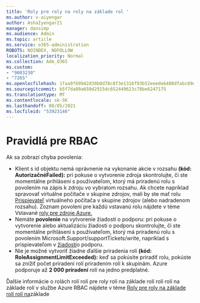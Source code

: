 ```yaml
---
title: 'Roly pre roly na roly na základe rol '
ms.author: v-aiyengar
author: AshaIyengar21
manager: dansimp
ms.audience: Admin
ms.topic: article
ms.service: o365-administration
ROBOTS: NOINDEX, NOFOLLOW
localization_priority: Normal
ms.collection: Adm_O365
ms.custom:
- "9003230"
- "7265"
ms.openlocfilehash: 1faa9f69942d39b8d78c8f3e1316f93b52eeede6408dfabc89d0f7fe38b86fb3
ms.sourcegitcommit: b5f7da89a650d2915dc652449623c78be6247175
ms.translationtype: MT
ms.contentlocale: sk-SK
ms.lasthandoff: 08/05/2021
ms.locfileid: "53923146"
---
```

# <a name="rbac-rules"></a>Pravidlá pre RBAC

Ak sa zobrazí chyba povolenia: 

- Klient s id objektu nemá oprávnenie na vykonanie akcie v rozsahu **(kód: AutorizačnéFailed):** pri pokuse o vytvorenie zdroja skontrolujte, či ste momentálne prihlásení s používateľom, ktorý má priradenú rolu s povolením na zápis k zdroju vo vybratom rozsahu. Ak chcete napríklad spravovať virtuálne počítače v skupine zdrojov, mali by ste mať rolu [Prispievateľ](https://docs.microsoft.com/azure/role-based-access-control/built-in-roles?WT.mc_id=Portal-Microsoft_Azure_Support#virtual-machine-contributor) virtuálneho počítača v skupine zdrojov (alebo nadradenom rozsahu). Zoznam povolení pre každú vstavanú rolu nájdete v téme Vstavané [roly pre zdroje Azure.](https://docs.microsoft.com/azure/role-based-access-control/built-in-roles?WT.mc_id=Portal-Microsoft_Azure_Support)
- Nemáte **povolenie** na vytvorenie žiadosti o podporu: pri pokuse o vytvorenie alebo aktualizáciu žiadosti o podporu skontrolujte, či ste momentálne prihlásení s používateľom, ktorý má priradenú rolu s povolením Microsoft.Support/supportTickets/write, napríklad s prispievateľom v [žiadosti](https://docs.microsoft.com/azure/role-based-access-control/built-in-roles?WT.mc_id=Portal-Microsoft_Azure_Support#support-request-contributor)o podporu.
- Nie je možné vytvoriť žiadne ďalšie priradenia rolí **(kód: RoleAssignmentLimitExceeded):** keď sa pokúsite priradiť rolu, pokúste sa znížiť počet priradení rolí priradením rolí k skupinám. Azure podporuje až **2 000 priradení** rolí na jedno predplatné.

Ďalšie informácie o rolách rolí rolí pre roly rolí na základe rolí rolí rolí na základe rolí v službe Azure RBAC nájdete v téme [Roly pre roly na základe rolí rolí na](https://docs.microsoft.com/azure/role-based-access-control/role-assignments-portal?WT.mc_id=Portal-Microsoft_Azure_Support)základe
